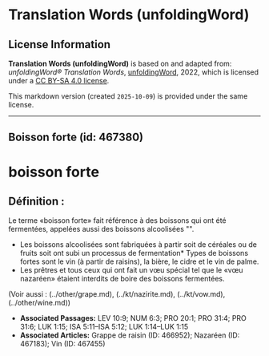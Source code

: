 # Translation Words (unfoldingWord)

## License Information

**Translation Words (unfoldingWord)** is based on and adapted from: _unfoldingWord® Translation Words_, [unfoldingWord](https://unfoldingword.org/utw), 2022, which is licensed under a [CC BY-SA 4.0 license](https://creativecommons.org/licenses/by-sa/4.0/legalcode.en).

This markdown version (created `2025-10-09`) is provided under the same license.



--------------------------------

## Boisson forte (id: 467380)

boisson forte
=============

Définition :
------------

Le terme «boisson forte» fait référence à des boissons qui ont été fermentées, appelées aussi des boissons alcoolisées "".

* Les boissons alcoolisées sont fabriquées à partir soit de céréales ou de fruits soit ont subi un processus de fermentation\* Types de boissons fortes sont le vin (à partir de raisins), la bière, le cidre et le vin de palme.
* Les prêtres et tous ceux qui ont fait un vœu spécial tel que le «vœu nazaréen» étaient interdits de boire des boissons fermentées.

(Voir aussi : (../other/grape.md), (../kt/nazirite.md), (../kt/vow.md), (../other/wine.md))

* **Associated Passages:** LEV 10:9; NUM 6:3; PRO 20:1; PRO 31:4; PRO 31:6; LUK 1:15; ISA 5:11–ISA 5:12; LUK 1:14–LUK 1:15
* **Associated Articles:** Grappe de raisin (ID: 466952); Nazaréen (ID: 467183); Vin (ID: 467455)

